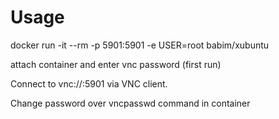 # Usage

docker run -it --rm -p 5901:5901 -e USER=root babim/xubuntu

attach container and enter vnc password (first run)

Connect to vnc://<host>:5901 via VNC client.

Change password over vncpasswd command in container
